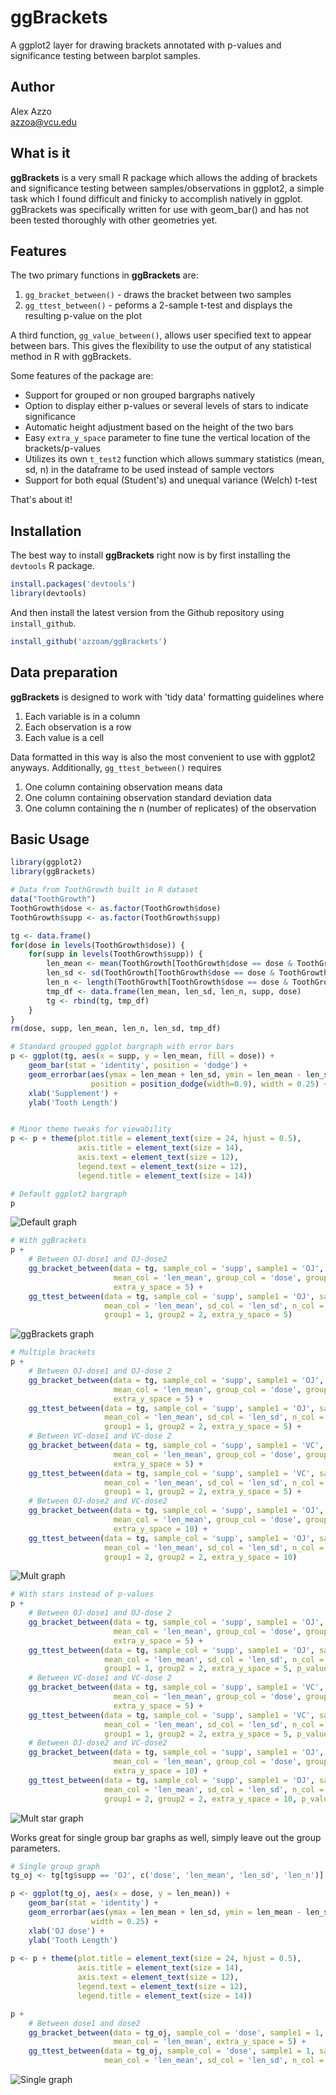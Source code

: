 # ggBrackets
A ggplot2 layer for drawing brackets annotated with p-values and significance 
testing between barplot samples.

## Author

Alex Azzo  
<azzoa@vcu.edu>

## What is it

**ggBrackets** is a very small R package which allows the adding of
brackets and significance testing between samples/observations in
ggplot2, a simple task which I found difficult and finicky to accomplish 
natively in ggplot.  ggBrackets was specifically written for use with 
geom_bar() and has not been tested thoroughly with other geometries yet.  

## Features

The two primary functions in **ggBrackets** are:

1. `gg_bracket_between()` - draws the bracket between two samples  
2. `gg_ttest_between()` - peforms a 2-sample t-test and displays the
resulting p-value on the plot

A third function, `gg_value_between()`, allows user specified text to appear 
between bars.  This gives the flexibility to use the output of any statistical 
method in R with ggBrackets.

Some features of the package are:

- Support for grouped or non grouped bargraphs natively  
- Option to display either p-values or several levels of stars
to indicate significance  
- Automatic height adjustment based on the height of the two bars  
- Easy `extra_y_space` parameter to fine tune the vertical location of
the brackets/p-values  
- Utilizes its own `t_test2` function which allows summary statistics
(mean, sd, n) in the dataframe to be used instead of sample vectors  
- Support for both equal (Student's) and unequal variance (Welch) t-test  

That's about it!

## Installation

The best way to install **ggBrackets** right now is by first installing
the `devtools` R package.

```r
install.packages('devtools')
library(devtools)
```

And then install the latest version from the Github repository using
`install_github`.

```r
install_github('azzoam/ggBrackets')
```

## Data preparation

**ggBrackets** is designed to work with 'tidy data' formatting guidelines
where

1. Each variable is in a column  
2. Each observation is a row  
3. Each value is a cell

Data formatted in this way is also the most convenient to use with 
ggplot2 anyways.  Additionally, `gg_ttest_between()` requires

1. One column containing observation means data  
2. One column containing observation standard deviation data  
3. One column containing the n (number of replicates) of the observation

## Basic Usage

```r
library(ggplot2)
library(ggBrackets)

# Data from ToothGrowth built in R dataset
data("ToothGrowth")
ToothGrowth$dose <- as.factor(ToothGrowth$dose)
ToothGrowth$supp <- as.factor(ToothGrowth$supp)

tg <- data.frame()
for(dose in levels(ToothGrowth$dose)) {
    for(supp in levels(ToothGrowth$supp)) {
        len_mean <- mean(ToothGrowth[ToothGrowth$dose == dose & ToothGrowth$supp == supp, 'len'])
        len_sd <- sd(ToothGrowth[ToothGrowth$dose == dose & ToothGrowth$supp == supp, 'len'])
        len_n <- length(ToothGrowth[ToothGrowth$dose == dose & ToothGrowth$supp == supp, 'len'])
        tmp_df <- data.frame(len_mean, len_sd, len_n, supp, dose)
        tg <- rbind(tg, tmp_df)
    }
}
rm(dose, supp, len_mean, len_n, len_sd, tmp_df)

# Standard grouped ggplot bargraph with error bars
p <- ggplot(tg, aes(x = supp, y = len_mean, fill = dose)) +
    geom_bar(stat = 'identity', position = 'dodge') +
    geom_errorbar(aes(ymax = len_mean + len_sd, ymin = len_mean - len_sd),
                  position = position_dodge(width=0.9), width = 0.25) +
    xlab('Supplement') +
    ylab('Tooth Length')


# Minor theme tweaks for viewability 
p <- p + theme(plot.title = element_text(size = 24, hjust = 0.5),
               axis.title = element_text(size = 14),
               axis.text = element_text(size = 12),
               legend.text = element_text(size = 12),
               legend.title = element_text(size = 14))

# Default ggplot2 bargraph
p

```

![Default graph](img/Rplot1.png)

```r
# With ggBrackets
p + 
    # Between OJ-dose1 and OJ-dose2
    gg_bracket_between(data = tg, sample_col = 'supp', sample1 = 'OJ', sample2 = 'OJ', 
                       mean_col = 'len_mean', group_col = 'dose', group1 = 1, group2 = 2,
                       extra_y_space = 5) +
    gg_ttest_between(data = tg, sample_col = 'supp', sample1 = 'OJ', sample2 = 'OJ', 
                     mean_col = 'len_mean', sd_col = 'len_sd', n_col = 'len_n', group_col = 'dose',
                     group1 = 1, group2 = 2, extra_y_space = 5)

```

![ggBrackets graph](img/Rplot2.png)

```r
# Multiple brackets
p + 
    # Between OJ-dose1 and OJ-dose 2
    gg_bracket_between(data = tg, sample_col = 'supp', sample1 = 'OJ', sample2 = 'OJ', 
                       mean_col = 'len_mean', group_col = 'dose', group1 = 1, group2 = 2,
                       extra_y_space = 5) +
    gg_ttest_between(data = tg, sample_col = 'supp', sample1 = 'OJ', sample2 = 'OJ', 
                     mean_col = 'len_mean', sd_col = 'len_sd', n_col = 'len_n', group_col = 'dose',
                     group1 = 1, group2 = 2, extra_y_space = 5) +
    # Between VC-dose1 and VC-dose 2
    gg_bracket_between(data = tg, sample_col = 'supp', sample1 = 'VC', sample2 = 'VC', 
                       mean_col = 'len_mean', group_col = 'dose', group1 = 1, group2 = 2,
                       extra_y_space = 5) +
    gg_ttest_between(data = tg, sample_col = 'supp', sample1 = 'VC', sample2 = 'VC', 
                     mean_col = 'len_mean', sd_col = 'len_sd', n_col = 'len_n', group_col = 'dose',
                     group1 = 1, group2 = 2, extra_y_space = 5) +
    # Between OJ-dose2 and VC-dose2
    gg_bracket_between(data = tg, sample_col = 'supp', sample1 = 'OJ', sample2 = 'VC', 
                       mean_col = 'len_mean', group_col = 'dose', group1 = 2, group2 = 2,
                       extra_y_space = 10) +
    gg_ttest_between(data = tg, sample_col = 'supp', sample1 = 'OJ', sample2 = 'VC', 
                     mean_col = 'len_mean', sd_col = 'len_sd', n_col = 'len_n', group_col = 'dose',
                     group1 = 2, group2 = 2, extra_y_space = 10)

```

![Mult graph](img/Rplot_mul.png)

```r
# With stars instead of p-values
p + 
    # Between OJ-dose1 and OJ-dose 2
    gg_bracket_between(data = tg, sample_col = 'supp', sample1 = 'OJ', sample2 = 'OJ', 
                       mean_col = 'len_mean', group_col = 'dose', group1 = 1, group2 = 2,
                       extra_y_space = 5) +
    gg_ttest_between(data = tg, sample_col = 'supp', sample1 = 'OJ', sample2 = 'OJ', 
                     mean_col = 'len_mean', sd_col = 'len_sd', n_col = 'len_n', group_col = 'dose',
                     group1 = 1, group2 = 2, extra_y_space = 5, p_value_star = T) +
    # Between VC-dose1 and VC-dose 2
    gg_bracket_between(data = tg, sample_col = 'supp', sample1 = 'VC', sample2 = 'VC', 
                       mean_col = 'len_mean', group_col = 'dose', group1 = 1, group2 = 2,
                       extra_y_space = 5) +
    gg_ttest_between(data = tg, sample_col = 'supp', sample1 = 'VC', sample2 = 'VC', 
                     mean_col = 'len_mean', sd_col = 'len_sd', n_col = 'len_n', group_col = 'dose',
                     group1 = 1, group2 = 2, extra_y_space = 5, p_value_star = T) +
    # Between OJ-dose2 and VC-dose2
    gg_bracket_between(data = tg, sample_col = 'supp', sample1 = 'OJ', sample2 = 'VC', 
                       mean_col = 'len_mean', group_col = 'dose', group1 = 2, group2 = 2,
                       extra_y_space = 10) +
    gg_ttest_between(data = tg, sample_col = 'supp', sample1 = 'OJ', sample2 = 'VC', 
                     mean_col = 'len_mean', sd_col = 'len_sd', n_col = 'len_n', group_col = 'dose',
                     group1 = 2, group2 = 2, extra_y_space = 10, p_value_star = T)

```

![Mult star graph](img/Rplot_mul_stars.png)

Works great for single group bar graphs as well, simply leave out the group parameters.

```r
# Single group graph
tg_oj <- tg[tg$supp == 'OJ', c('dose', 'len_mean', 'len_sd', 'len_n')]

p <- ggplot(tg_oj, aes(x = dose, y = len_mean)) +
    geom_bar(stat = 'identity') +
    geom_errorbar(aes(ymax = len_mean + len_sd, ymin = len_mean - len_sd),
                  width = 0.25) +
    xlab('OJ dose') +
    ylab('Tooth Length')
    
p <- p + theme(plot.title = element_text(size = 24, hjust = 0.5),
               axis.title = element_text(size = 14),
               axis.text = element_text(size = 12),
               legend.text = element_text(size = 12),
               legend.title = element_text(size = 14))

p +
    # Between dose1 and dose2
    gg_bracket_between(data = tg_oj, sample_col = 'dose', sample1 = 1, sample2 = 2, 
                       mean_col = 'len_mean', extra_y_space = 5) +
    gg_ttest_between(data = tg_oj, sample_col = 'dose', sample1 = 1, sample2 = 2, 
                     mean_col = 'len_mean', sd_col = 'len_sd', n_col = 'len_n', extra_y_space = 5)

```

![Single graph](img/Rplot_single.png)

